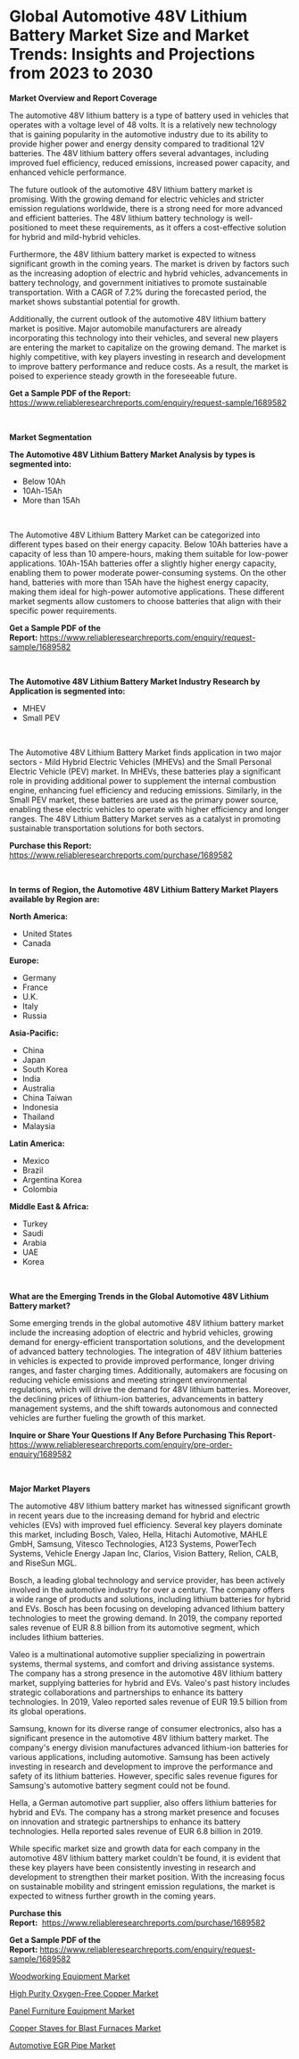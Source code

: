 <p><h1>Global Automotive 48V Lithium Battery Market Size and Market Trends: Insights and Projections from 2023 to 2030</h1></p><p><strong>Market Overview and Report Coverage</strong></p>
<p><p>The automotive 48V lithium battery is a type of battery used in vehicles that operates with a voltage level of 48 volts. It is a relatively new technology that is gaining popularity in the automotive industry due to its ability to provide higher power and energy density compared to traditional 12V batteries. The 48V lithium battery offers several advantages, including improved fuel efficiency, reduced emissions, increased power capacity, and enhanced vehicle performance.</p><p>The future outlook of the automotive 48V lithium battery market is promising. With the growing demand for electric vehicles and stricter emission regulations worldwide, there is a strong need for more advanced and efficient batteries. The 48V lithium battery technology is well-positioned to meet these requirements, as it offers a cost-effective solution for hybrid and mild-hybrid vehicles.</p><p>Furthermore, the 48V lithium battery market is expected to witness significant growth in the coming years. The market is driven by factors such as the increasing adoption of electric and hybrid vehicles, advancements in battery technology, and government initiatives to promote sustainable transportation. With a CAGR of 7.2% during the forecasted period, the market shows substantial potential for growth.</p><p>Additionally, the current outlook of the automotive 48V lithium battery market is positive. Major automobile manufacturers are already incorporating this technology into their vehicles, and several new players are entering the market to capitalize on the growing demand. The market is highly competitive, with key players investing in research and development to improve battery performance and reduce costs. As a result, the market is poised to experience steady growth in the foreseeable future.</p></p>
<p><strong>Get a Sample PDF of the Report:</strong> <a href="https://www.reliableresearchreports.com/enquiry/request-sample/1689582">https://www.reliableresearchreports.com/enquiry/request-sample/1689582</a></p>
<p>&nbsp;</p>
<p><strong>Market Segmentation</strong></p>
<p><strong>The Automotive 48V Lithium Battery Market Analysis by types is segmented into:</strong></p>
<p><ul><li>Below 10Ah</li><li>10Ah-15Ah</li><li>More than 15Ah</li></ul></p>
<p>&nbsp;</p>
<p><p>The Automotive 48V Lithium Battery Market can be categorized into different types based on their energy capacity. Below 10Ah batteries have a capacity of less than 10 ampere-hours, making them suitable for low-power applications. 10Ah-15Ah batteries offer a slightly higher energy capacity, enabling them to power moderate power-consuming systems. On the other hand, batteries with more than 15Ah have the highest energy capacity, making them ideal for high-power automotive applications. These different market segments allow customers to choose batteries that align with their specific power requirements.</p></p>
<p><strong>Get a Sample PDF of the Report:</strong>&nbsp;<a href="https://www.reliableresearchreports.com/enquiry/request-sample/1689582">https://www.reliableresearchreports.com/enquiry/request-sample/1689582</a></p>
<p>&nbsp;</p>
<p><strong>The Automotive 48V Lithium Battery Market Industry Research by Application is segmented into:</strong></p>
<p><ul><li>MHEV</li><li>Small PEV</li></ul></p>
<p>&nbsp;</p>
<p><p>The Automotive 48V Lithium Battery Market finds application in two major sectors - Mild Hybrid Electric Vehicles (MHEVs) and the Small Personal Electric Vehicle (PEV) market. In MHEVs, these batteries play a significant role in providing additional power to supplement the internal combustion engine, enhancing fuel efficiency and reducing emissions. Similarly, in the Small PEV market, these batteries are used as the primary power source, enabling these electric vehicles to operate with higher efficiency and longer ranges. The 48V Lithium Battery Market serves as a catalyst in promoting sustainable transportation solutions for both sectors.</p></p>
<p><strong>Purchase this Report:</strong>&nbsp; <a href="https://www.reliableresearchreports.com/purchase/1689582">https://www.reliableresearchreports.com/purchase/1689582</a></p>
<p>&nbsp;</p>
<p><strong>In terms of Region, the Automotive 48V Lithium Battery Market Players available by Region are:</strong></p>
<p>
    <p> <strong> North America: </strong>
        <ul>
            <li>United States</li>
            <li>Canada</li>
        </ul>
        </p> 
    <p> <strong> Europe: </strong>
        <ul>
            <li>Germany</li>
            <li>France</li>
            <li>U.K.</li>
            <li>Italy</li>
            <li>Russia</li>
        </ul>
        </p> 
    <p> <strong> Asia-Pacific: </strong>
        <ul>
            <li>China</li>
            <li>Japan</li>
            <li>South Korea</li>
            <li>India</li>
            <li>Australia</li>
            <li>China Taiwan</li>
            <li>Indonesia</li>
            <li>Thailand</li>
            <li>Malaysia</li>
        </ul>
        </p> 
    <p> <strong> Latin America: </strong>
        <ul>
            <li>Mexico</li>
            <li>Brazil</li>
            <li>Argentina Korea</li>
            <li>Colombia</li>
        </ul>
        </p> 
    <p> <strong> Middle East & Africa: </strong>
        <ul>
            <li>Turkey</li>
            <li>Saudi</li>
            <li>Arabia</li>
            <li>UAE</li>
            <li>Korea</li>
        </ul>
    </p>
    </p>
<p>&nbsp;</p>
<p><strong>What are the Emerging Trends in the Global Automotive 48V Lithium Battery market?</strong></p>
<p><p>Some emerging trends in the global automotive 48V lithium battery market include the increasing adoption of electric and hybrid vehicles, growing demand for energy-efficient transportation solutions, and the development of advanced battery technologies. The integration of 48V lithium batteries in vehicles is expected to provide improved performance, longer driving ranges, and faster charging times. Additionally, automakers are focusing on reducing vehicle emissions and meeting stringent environmental regulations, which will drive the demand for 48V lithium batteries. Moreover, the declining prices of lithium-ion batteries, advancements in battery management systems, and the shift towards autonomous and connected vehicles are further fueling the growth of this market.</p></p>
<p><strong>Inquire or Share Your Questions If Any Before Purchasing This Report</strong>- <a href="https://www.reliableresearchreports.com/enquiry/pre-order-enquiry/1689582">https://www.reliableresearchreports.com/enquiry/pre-order-enquiry/1689582</a></p>
<p>&nbsp;</p>
<p><strong>Major Market Players</strong></p>
<p><p>The automotive 48V lithium battery market has witnessed significant growth in recent years due to the increasing demand for hybrid and electric vehicles (EVs) with improved fuel efficiency. Several key players dominate this market, including Bosch, Valeo, Hella, Hitachi Automotive, MAHLE GmbH, Samsung, Vitesco Technologies, A123 Systems, PowerTech Systems, Vehicle Energy Japan Inc, Clarios, Vision Battery, Relion, CALB, and RiseSun MGL. </p><p>Bosch, a leading global technology and service provider, has been actively involved in the automotive industry for over a century. The company offers a wide range of products and solutions, including lithium batteries for hybrid and EVs. Bosch has been focusing on developing advanced lithium battery technologies to meet the growing demand. In 2019, the company reported sales revenue of EUR 8.8 billion from its automotive segment, which includes lithium batteries.</p><p>Valeo is a multinational automotive supplier specializing in powertrain systems, thermal systems, and comfort and driving assistance systems. The company has a strong presence in the automotive 48V lithium battery market, supplying batteries for hybrid and EVs. Valeo's past history includes strategic collaborations and partnerships to enhance its battery technologies. In 2019, Valeo reported sales revenue of EUR 19.5 billion from its global operations.</p><p>Samsung, known for its diverse range of consumer electronics, also has a significant presence in the automotive 48V lithium battery market. The company's energy division manufactures advanced lithium-ion batteries for various applications, including automotive. Samsung has been actively investing in research and development to improve the performance and safety of its lithium batteries. However, specific sales revenue figures for Samsung's automotive battery segment could not be found.</p><p>Hella, a German automotive part supplier, also offers lithium batteries for hybrid and EVs. The company has a strong market presence and focuses on innovation and strategic partnerships to enhance its battery technologies. Hella reported sales revenue of EUR 6.8 billion in 2019.</p><p>While specific market size and growth data for each company in the automotive 48V lithium battery market couldn't be found, it is evident that these key players have been consistently investing in research and development to strengthen their market position. With the increasing focus on sustainable mobility and stringent emission regulations, the market is expected to witness further growth in the coming years.</p></p>
<p><strong>Purchase this Report:</strong>&nbsp;&nbsp;<a href="https://www.reliableresearchreports.com/purchase/1689582">https://www.reliableresearchreports.com/purchase/1689582</a></p>
<p></p>
<p><strong>Get a Sample PDF of the Report:</strong>&nbsp;<a href="https://www.reliableresearchreports.com/enquiry/request-sample/1689582">https://www.reliableresearchreports.com/enquiry/request-sample/1689582</a></p>
<p><p><a href="https://medium.com/@unamorgan6655/woodworking-equipment-market-competitive-analysis-market-trends-and-forecast-to-2030-5277a5bd5cf8">Woodworking Equipment Market</a></p><p><a href="https://www.linkedin.com/pulse/high-purity-oxygen-free-copper-market-challenges-opportunities-zddpf/">High Purity Oxygen-Free Copper Market</a></p><p><a href="https://medium.com/@tracylarson12/decoding-panel-furniture-equipment-market-metrics-market-share-trends-and-growth-patterns-db6f658687c1">Panel Furniture Equipment Market</a></p><p><a href="https://www.linkedin.com/pulse/copper-staves-blast-furnaces-market-insights-players-forecast-gkpgf/">Copper Staves for Blast Furnaces Market</a></p><p><a href="https://github.com/virtuosemr/Market-Research-Report-List-1/blob/main/automotive-egr-pipe-market.md">Automotive EGR Pipe Market</a></p></p>